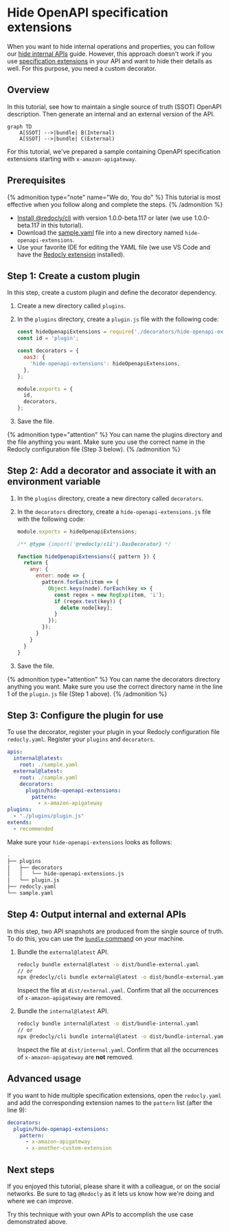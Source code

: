 # Hide OpenAPI specification extensions

When you want to hide internal operations and properties, you can follow our [hide internal APIs](./hide-apis.md) guide.
However, this approach doesn't work if you use [specification extensions](https://redocly.com/docs/openapi-visual-reference/specification-extensions/)
in your API and want to hide their details as well. For this purpose, you need a custom decorator.

## Overview

In this tutorial, see how to maintain a single source of truth (SSOT) OpenAPI description.
Then generate an internal and an external version of the API.

```mermaid
graph TD
    A[SSOT] -->|bundle| B(Internal)
    A[SSOT] -->|bundle| C(External)
```

For this tutorial, we've prepared a sample containing OpenAPI specification extensions starting with `x-amazon-apigateway`.

## Prerequisites

{% admonition type="note" name="We do, You do" %}
This tutorial is most effective when you follow along and complete the steps.
{% /admonition %}

- [Install @redocly/cli](../installation.md) with version 1.0.0-beta.117 or later (we use 1.0.0-beta.117 in this tutorial).
- Download the [sample.yaml](https://gist.github.com/bandantonio/e1331ba5afd24485de5e6229c91d25ed) file into a new directory named `hide-openapi-extensions`.
- Use your favorite IDE for editing the YAML file (we use VS Code and have the [Redocly extension](../../redocly-openapi/index.md) installed).

## Step 1: Create a custom plugin

In this step, create a custom plugin and define the decorator dependency.

1. Create a new directory called `plugins`.
1. In the `plugins` directory, create a `plugin.js` file with the following code:

   ```js
   const hideOpenapiExtensions = require('./decorators/hide-openapi-extensions');
   const id = 'plugin';

   const decorators = {
     oas3: {
       'hide-openapi-extensions': hideOpenapiExtensions,
     },
   };

   module.exports = {
     id,
     decorators,
   };
   ```

1. Save the file.

{% admonition type="attention" %}
You can name the plugins directory and the file anything you want. Make sure you use the correct name in the Redocly configuration file (Step 3 below).
{% /admonition %}

## Step 2: Add a decorator and associate it with an environment variable

1. In the `plugins` directory, create a new directory called `decorators`.
1. In the `decorators` directory, create a `hide-openapi-extensions.js` file with the following code:

   ```js
   module.exports = hideOpenapiExtensions;

   /** @type {import('@redocly/cli').OasDecorator} */

   function hideOpenapiExtensions({ pattern }) {
     return {
       any: {
         enter: node => {
           pattern.forEach(item => {
             Object.keys(node).forEach(key => {
               const regex = new RegExp(item, 'i');
               if (regex.test(key)) {
                 delete node[key];
               }
             });
           });
         }
       }
     }
   }
   ```

1. Save the file.

{% admonition type="attention" %}
You can name the decorators directory anything you want. Make sure you use the correct directory name in the line 1 of the `plugin.js` file (Step 1 above).
{% /admonition %}

## Step 3: Configure the plugin for use

To use the decorator, register your plugin in your Redocly configuration file `redocly.yaml`. Register your `plugins` and `decorators`.

```yaml
apis:
  internal@latest:
    root: ./sample.yaml
  external@latest:
    root: ./sample.yaml
    decorators:
      plugin/hide-openapi-extensions:
        pattern:
          - x-amazon-apigateway
plugins:
  - "./plugins/plugin.js"
extends:
  - recommended
```

Make sure your `hide-openapi-extensions` looks as follows:

```bash
.
├── plugins
│   ├── decorators
│   │   └── hide-openapi-extensions.js
│   └── plugin.js
├── redocly.yaml
└── sample.yaml
```

## Step 4: Output internal and external APIs

In this step, two API snapshots are produced from the single source of truth. To do this, you can use the [`bundle` command](../commands/bundle.md) on your machine.

1. Bundle the `external@latest` API.

   ```bash
   redocly bundle external@latest -o dist/bundle-external.yaml
   // or
   npx @redocly/cli bundle external@latest -o dist/bundle-external.yaml
   ```

   Inspect the file at `dist/external.yaml`.
   Confirm that all the occurrences of `x-amazon-apigateway` are removed.

1. Bundle the `internal@latest` API.

   ```bash
   redocly bundle internal@latest -o dist/bundle-internal.yaml
   // or
   npx @redocly/cli bundle internal@latest -o dist/bundle-internal.yaml
   ```

   Inspect the file at `dist/internal.yaml`.
   Confirm that all the occurrences of `x-amazon-apigateway` are **not** removed.

## Advanced usage

If you want to hide multiple specification extensions, open the `redocly.yaml` and add the corresponding extension names
to the `pattern` list (after the line 9):

```yaml
decorators:
  plugin/hide-openapi-extensions:
    pattern:
      - x-amazon-apigateway
      - x-another-custom-extension
```

## Next steps

If you enjoyed this tutorial, please share it with a colleague, or on the social networks.
Be sure to tag `@Redocly` as it lets us know how we're doing and where we can improve.

Try this technique with your own APIs to accomplish the use case demonstrated above.

